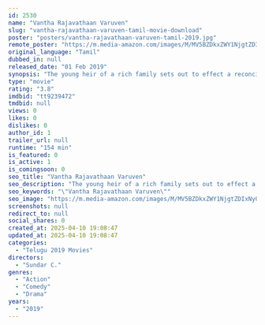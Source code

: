 ```yaml
---
id: 2530
name: "Vantha Rajavathaan Varuven"
slug: "vantha-rajavathaan-varuven-tamil-movie-download"
poster: "posters/vantha-rajavathaan-varuven-tamil-2019.jpg"
remote_poster: "https://m.media-amazon.com/images/M/MV5BZDkxZWY1NjgtZDIxNy00NmJmLWEyMmMtMzI5ODgwZGZmMmU0XkEyXkFqcGc@._V1_SX300.jpg"
original_language: "Tamil"
dubbed_in: null
released_date: "01 Feb 2019"
synopsis: "The young heir of a rich family sets out to effect a reconciliation between estranged family members."
type: "movie"
rating: "3.8"
imdbid: "tt9239472"
tmdbid: null
views: 0
likes: 0
dislikes: 0
author_id: 1
trailer_url: null
runtime: "154 min"
is_featured: 0
is_active: 1
is_comingsoon: 0
seo_title: "Vantha Rajavathaan Varuven"
seo_description: "The young heir of a rich family sets out to effect a reconciliation between estranged family members."
seo_keywords: "\"Vantha Rajavathaan Varuven\""
seo_image: "https://m.media-amazon.com/images/M/MV5BZDkxZWY1NjgtZDIxNy00NmJmLWEyMmMtMzI5ODgwZGZmMmU0XkEyXkFqcGc@._V1_SX300.jpg"
screenshots: null
redirect_to: null
social_shares: 0
created_at: 2025-04-10 19:08:47
updated_at: 2025-04-10 19:08:47
categories:
  - "Telugu 2019 Movies"
directors:
  - "Sundar C."
genres:
  - "Action"
  - "Comedy"
  - "Drama"
years:
  - "2019"
---
```


